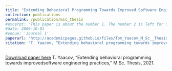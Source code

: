 ```yaml
---
title: "Extending Behavioral Programming Towards Improved Software Engineering Practices"
collection: publications
permalink: /publication/msc_thesis
#excerpt: 'This paper is about the number 1. The number 2 is left for future work.'
#date: 2009-10-01
#venue: 'Journal 1'
paperurl: 'http://academicpages.github.io/files/Tom_Yaacov_M_Sc__Thesis.pdf'
citation: 'T. Yaacov, “Extending behavioral programming towards improvedsoftware engineering practices,” M.Sc. Thesis, 2021.'
---
```

[Download paper here](http://academicpages.github.io/files/Tom_Yaacov_M_Sc__Thesis.pdf)
T. Yaacov, “Extending behavioral programming towards improvedsoftware engineering practices,” M.Sc. Thesis, 2021.
